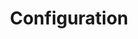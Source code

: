---
type: "module"
title: "Configuration"
description: "Manage configuration and sensitive data"
weight: 1
banner: "images/configuration.png"
tags: [kubernetes,kubernetes-resources, configuration]
categories: "kubernetes"
level: "beginner"
---